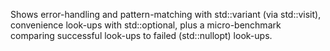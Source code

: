 Shows error-handling and pattern-matching with std::variant (via std::visit), convenience look-ups with std::optional, plus a micro-benchmark comparing successful look-ups to failed (std::nullopt) look-ups.
